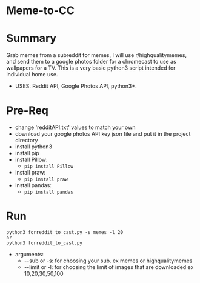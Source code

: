 # Meme-to-CC
    
# Summary 
  Grab memes from a subreddit for memes, I will use r/highqualitymemes, and send them to a google photos folder for
  a chromecast to use as wallpapers for a TV. This is a very basic python3 script intended for individual home use. 
  - USES: Reddit API, Google Photos API, python3+. 

# Pre-Req
  - change 'redditAPI.txt' values to match your own
  - download your google photos API key json file and put it in the project directory
  - install python3
  - install pip
  - install Pillow:
    - `pip install Pillow`
  - install praw:
    - `pip install praw`
  - install pandas:
    - `pip install pandas`

# Run
    python3 forreddit_to_cast.py -s memes -l 20
    or
    python3 forreddit_to_cast.py
  - arguments: 
    - --sub or -s: for choosing your sub. ex memes or highqualitymemes
    - --limit or -l: for choosing the limit of images that are downloaded ex 10,20,30,50,100
